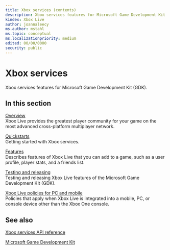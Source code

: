 ```yaml
---
title: Xbox services (contents)
description: Xbox services features for Microsoft Game Development Kit (GDK).
kindex: Xbox Live
author: joannaleecy
ms.author: mstahl
ms.topic: conceptual
ms.localizationpriority: medium
edited: 00/00/0000
security: public
---
```


# Xbox services

Xbox services features for Microsoft Game Development Kit (GDK).


## In this section  
  
[Overview](get-started/live-xbl-overview.md)  
Xbox Live provides the greatest player community for your game on the most advanced cross-platform multiplayer network.  
  
[Quickstarts](get-started/live-getstarted-nav.md)  
Getting started with Xbox services.  
  
[Features](features/live-features-nav.md)  
Describes features of Xbox Live that you can add to a game, such as a user profile, player stats, and a friends list.  
  
[Testing and releasing](test-release/live-test-release-nav.md)  
Testing and releasing Xbox Live features of the Microsoft Game Development Kit (GDK).  
  
[Xbox Live policies for PC and mobile](xbox-live-policies-for-pc-and-mobile.md)  
Policies that apply when Xbox Live is integrated into a mobile, PC, or console device other than the Xbox One console.  
  





## See also

[Xbox services API reference](../reference/live/gc-reference-live-toc.md)

[Microsoft Game Development Kit](../GDKIntroduction.md)  